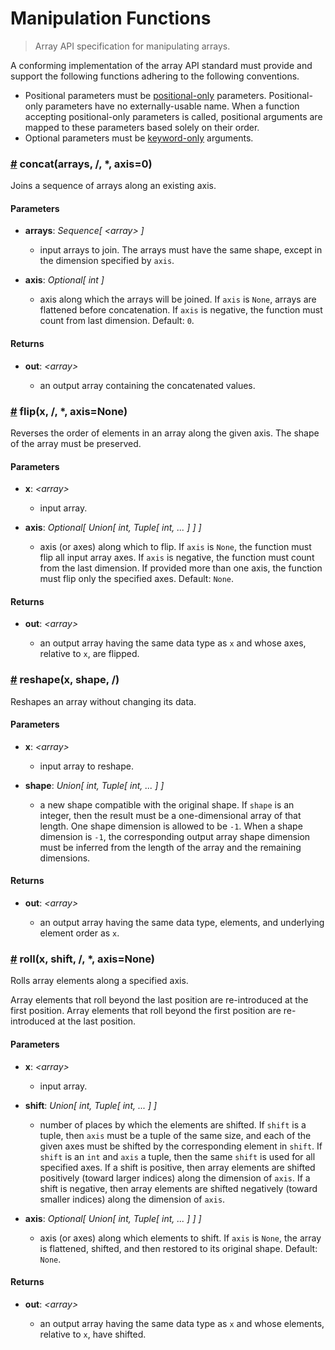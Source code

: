 # Manipulation Functions

> Array API specification for manipulating arrays.

A conforming implementation of the array API standard must provide and support the following functions adhering to the following conventions.

-   Positional parameters must be [positional-only](https://www.python.org/dev/peps/pep-0570/) parameters. Positional-only parameters have no externally-usable name. When a function accepting positional-only parameters is called, positional arguments are mapped to these parameters based solely on their order.
-   Optional parameters must be [keyword-only](https://www.python.org/dev/peps/pep-3102/) arguments.

<!-- NOTE: please keep the functions in alphabetical order -->

### <a name="concat" href="#concat">#</a> concat(arrays, /, *, axis=0)

Joins a sequence of arrays along an existing axis.

#### Parameters

-   **arrays**: _Sequence\[ &lt;array&gt; ]_

    -   input arrays to join. The arrays must have the same shape, except in the dimension specified by `axis`.

-   **axis**: _Optional\[ int ]_ 

    -   axis along which the arrays will be joined. If `axis` is `None`, arrays are flattened before concatenation. If `axis` is negative, the function must count from last dimension. Default: `0`.

#### Returns

-   **out**: _&lt;array&gt;_

    -   an output array containing the concatenated values.

### <a name="flip" href="#flip">#</a> flip(x, /, *, axis=None)

Reverses the order of elements in an array along the given axis. The shape of the array must be preserved.

#### Parameters

-   **x**: _&lt;array&gt;_

    -   input array.

-   **axis**: _Optional\[ Union\[ int, Tuple\[ int, ... ] ] ]_ 

    -   axis (or axes) along which to flip. If `axis` is `None`, the function must flip all input array axes. If `axis` is negative, the function must count from the last dimension. If provided more than one axis, the function must flip only the specified axes. Default: `None`.

#### Returns

-   **out**: _&lt;array&gt;_

    -   an output array having the same data type as `x` and whose axes, relative to `x`, are flipped.

### <a name="reshape" href="#reshape">#</a> reshape(x, shape, /)

Reshapes an array without changing its data.

#### Parameters

-   **x**: _&lt;array&gt;_

    -   input array to reshape.

-   **shape**: _Union\[ int, Tuple\[ int, ... ] ]_ 

    -   a new shape compatible with the original shape. If `shape` is an integer, then the result must be a one-dimensional array of that length. One shape dimension is allowed to be `-1`. When a shape dimension is `-1`, the corresponding output array shape dimension must be inferred from the length of the array and the remaining dimensions.

#### Returns

-   **out**: _&lt;array&gt;_

    -   an output array having the same data type, elements, and underlying element order as `x`.

### <a name="roll" href="#roll">#</a> roll(x, shift, /, *, axis=None)

Rolls array elements along a specified axis.

Array elements that roll beyond the last position are re-introduced at the first position. Array elements that roll beyond the first position are re-introduced at the last position.

#### Parameters

-   **x**: _&lt;array&gt;_

    -   input array.

-   **shift**: _Union\[ int, Tuple\[ int, ... ] ]_

    -   number of places by which the elements are shifted. If `shift` is a tuple, then `axis` must be a tuple of the same size, and each of the given axes must be shifted by the corresponding element in `shift`. If `shift` is an `int` and `axis` a tuple, then the same `shift` is used for all specified axes. If a shift is positive, then array elements are shifted positively (toward larger indices) along the dimension of `axis`. If a shift is negative, then array elements are shifted negatively (toward smaller indices) along the dimension of `axis`.

-   **axis**: _Optional\[ Union\[ int, Tuple\[ int, ... ] ] ]_ 

    -   axis (or axes) along which elements to shift. If `axis` is `None`, the array is flattened, shifted, and then restored to its original shape. Default: `None`.

#### Returns

-   **out**: _&lt;array&gt;_

    -   an output array having the same data type as `x` and whose elements, relative to `x`, have shifted.